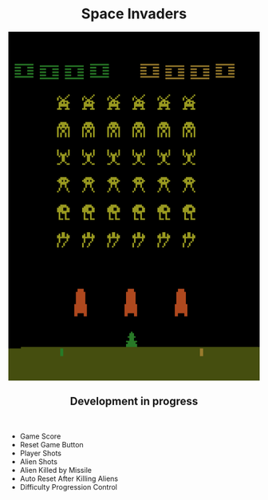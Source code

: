 <div align="center">

# Space Invaders 

<img  align="MIDDLE" width="1200" height="700" src="https://github.com/Julio-Rats/Space_Invaders_Atari_2600/blob/main/Print Game.png"/>
<br>

  ## Development in progress
</div>
<br>

  * Game Score
  * Reset Game Button
  * Player Shots
  * Alien Shots
  * Alien Killed by Missile
  * Auto Reset After Killing Aliens
  * Difficulty Progression Control
